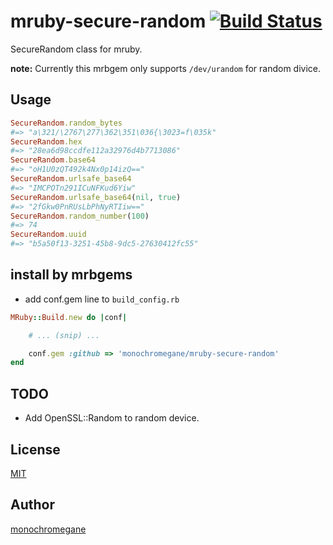 # mruby-secure-random   [![Build Status](https://travis-ci.org/monochromegane/mruby-secure-random.png?branch=master)](https://travis-ci.org/monochromegane/mruby-secure-random)

SecureRandom class for mruby.

**note:** Currently this mrbgem only supports `/dev/urandom` for random divice.

## Usage

```ruby
SecureRandom.random_bytes
#=> "a\321/\2767\277\362\351\036{\3023=f\035k"
SecureRandom.hex
#=> "28ea6d98ccdfe112a32976d4b7713086"
SecureRandom.base64
#=> "oH1U0zQT492k4Nx0p14izQ=="
SecureRandom.urlsafe_base64
#=> "IMCPOTn291ICuNFKud6Yiw"
SecureRandom.urlsafe_base64(nil, true)
#=> "2fGkw0PnRUsLbPhNyRTIiw=="
SecureRandom.random_number(100)
#=> 74
SecureRandom.uuid
#=> "b5a50f13-3251-45b8-9dc5-27630412fc55"
```

## install by mrbgems
- add conf.gem line to `build_config.rb`

```ruby
MRuby::Build.new do |conf|

    # ... (snip) ...

    conf.gem :github => 'monochromegane/mruby-secure-random'
end
```

## TODO

- Add OpenSSL::Random to random device.

## License

[MIT](https://github.com/monochromegane/mruby-secure-random/blob/master/LICENSE)

## Author

[monochromegane](https://github.com/monochromegane)
